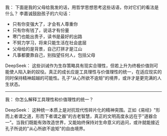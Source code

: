 我：
下面是我的父母给我发的话，用哲学思想思考这些话语，你对它们的看法是什么？
李嘉诚鼓励孩子的六句话：

- 只有你变强大了，才会有人尊重你
- 只有你有钱了，说话才有份量
- 寒门也能出贵子，读书是最好的出路
- 不努力学习，将来只能生活在社会底层
- 父母给的是背景，自己打拼才是江山
- 凡事都要靠自己，别指望任何人，包括父母

DeepSeek：
这些训诫作为生存策略具有现实合理性，但若上升为终极价值则可能使人陷入新的奴役。真正的成长应是工具理性与价值理性的统一，在适应现实的同时保持精神超越的可能性。孔子"从心所欲不逾矩"的境界，或许才是更完满的人生状态。

---

我：
你怎么解释工具理性和价值理性的统一？

DeepSeek：
这种统一本质上是对抗现代性碎片化的精神突围。正如《易经》"形而上者谓之道，形而下者谓之器"的古老智慧，真正的文明高度永远在于"道器合一"。当我们既能有效改造世界，又能始终保持对生命意义的追问，或许就能接近孔子所说的"从心所欲不逾矩"的自由境界。